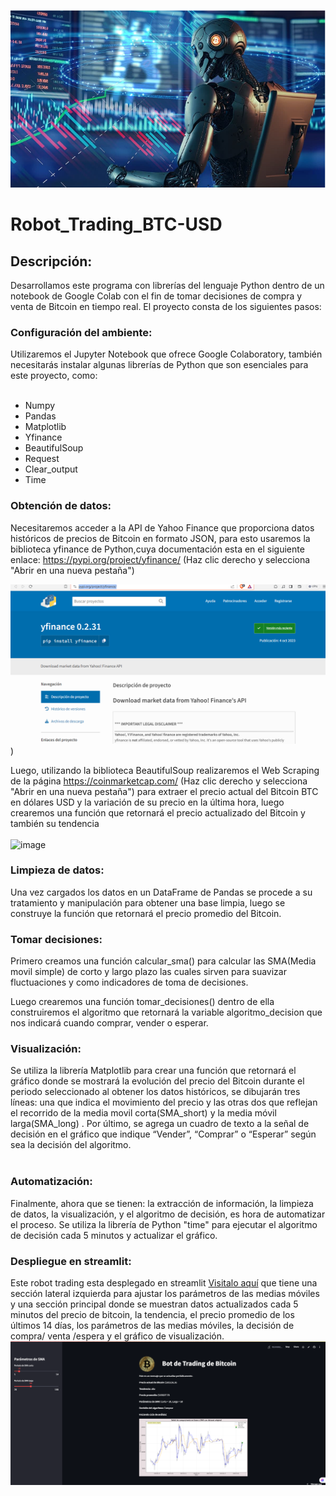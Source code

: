 ![](https://github.com/jumacaq/Robot_Trading_BTC-USD/blob/main/robot_btc.png)
# Robot_Trading_BTC-USD
## Descripción: 
Desarrollamos este programa con librerías del lenguaje Python dentro de un notebook de Google Colab con el fin de tomar decisiones de compra y venta de Bitcoin en tiempo real.
El proyecto consta de los siguientes pasos:

### Configuración del ambiente: 
Utilizaremos el Jupyter Notebook que ofrece Google Colaboratory, también necesitarás instalar algunas librerías de Python que son esenciales para este proyecto, como: <br>
<br>
- Numpy 
- Pandas 
- Matplotlib
- Yfinance
- BeautifulSoup
- Request
- Clear_output
- Time

### Obtención de datos:
Necesitaremos acceder a la API de Yahoo Finance que proporciona datos históricos de precios de Bitcoin en formato JSON, para esto usaremos la biblioteca yfinance de Python,cuya documentación esta en el siguiente enlace: https://pypi.org/project/yfinance/ (Haz clic derecho y selecciona "Abrir en una nueva pestaña") <br> 

![image](https://github.com/jumacaq/Robot_Trading_BTC-USD/blob/main/yfinance.png))

Luego, utilizando la biblioteca BeautifulSoup realizaremos el Web Scraping de la página https://coinmarketcap.com/ (Haz clic derecho y selecciona "Abrir en una nueva pestaña") para extraer el precio actual del Bitcoin BTC en dólares USD y la variación de su precio en la última hora, luego crearemos una función que retornará el precio actualizado del Bitcoin y también su tendencia <br>
<br>
![image](https://github.com/Valamca/Robot_Trading/assets/129345721/4f3e3df5-1afe-4c40-8610-9589e6d8c10e)

### Limpieza de datos: 
Una vez cargados los datos en un DataFrame de Pandas se procede a su tratamiento y manipulación para obtener una base limpia, luego se construye la función que retornará el precio promedio del Bitcoin.

### Tomar decisiones: 
Primero creamos una función calcular_sma() para calcular las SMA(Media movil simple) de corto y largo plazo las cuales sirven para suavizar fluctuaciones y como indicadores de toma de decisiones.

Luego crearemos una función tomar_decisiones() dentro de ella construiremos el algoritmo que retornará la variable algoritmo_decision que nos indicará cuando comprar, vender o esperar.

### Visualización: 
Se utiliza la librería Matplotlib para crear una función que retornará el gráfico donde se mostrará la evolución del precio del Bitcoin durante el periodo seleccionado al obtener los datos históricos, se dibujarán tres líneas: una que indica el movimiento del precio y las otras dos que reflejan el recorrido de la media movil corta(SMA_short) y la media móvil larga(SMA_long) . Por último, se agrega un cuadro de texto a la señal de decisión en el gráfico que indique “Vender”, “Comprar” o “Esperar” según sea la decisión del algoritmo.<br>
<br>

### Automatización: 
Finalmente, ahora que se tienen: la extracción de información,  la limpieza de datos, la visualización, y el algoritmo de decisión, es hora de automatizar el proceso. Se utiliza la librería de Python "time" para ejecutar el algoritmo de decisión cada 5 minutos y actualizar el gráfico.

### Despliegue en streamlit:
Este robot trading esta desplegado en streamlit [Visitalo aquí](https://robot-trading-btc-usd.streamlit.app/) que tiene una sección lateral izquierda para ajustar los parámetros de las medias móviles y una sección principal donde se muestran datos actualizados cada 5 minutos del precio de bitcoin, la tendencia, el precio promedio de los últimos 14 días, los parámetros de las medias móviles, la decisión de compra/ venta /espera y el gráfico de visualización.
![](https://github.com/jumacaq/Robot_Trading_BTC-USD/blob/main/streamlitBTC.png)

